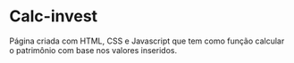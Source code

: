 # Calc-invest
Página criada com HTML, CSS e Javascript que tem como função calcular o patrimônio com base nos valores inseridos. 
